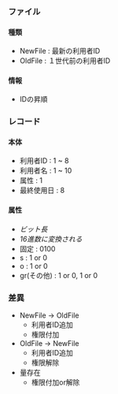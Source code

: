 ### ファイル
#### 種類
- NewFile : 最新の利用者ID
- OldFile : １世代前の利用者ID

#### 情報
- IDの昇順


### レコード
#### 本体
- 利用者ID : 1 ~ 8
- 利用者名 : 1 ~ 10
- 属性 : 1
- 最終使用日 : 8

#### 属性
- *ビット長*
- *16進数に変換される*
- 固定 : 0100
- s : 1 or 0
- o : 1 or 0
- gr(その他) : 1 or 0, 1 or 0



### 差異
- NewFile -> OldFile
  - 利用者ID追加
  - 権限付加
- OldFile -> NewFile
  - 利用者ID追加
  - 権限解除
- 量存在
  - 権限付加or解除
